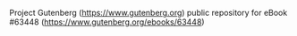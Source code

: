 Project Gutenberg (https://www.gutenberg.org) public repository for
eBook #63448 (https://www.gutenberg.org/ebooks/63448)
